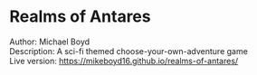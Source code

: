 # Realms of Antares
Author: Michael Boyd<br/>
Description: A sci-fi themed choose-your-own-adventure game<br/>
Live version: https://mikeboyd16.github.io/realms-of-antares/
